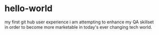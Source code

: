 # hello-world
my first git hub user experience
i am attempting to enhance my QA skillset in order to become more marketable in today's ever changing tech world. 
